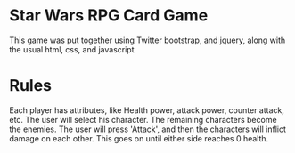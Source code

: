 # Star Wars RPG Card Game
This game was put together using Twitter bootstrap, and jquery, along with the usual html, css, and javascript

# Rules
Each player has attributes, like Health power, attack power, counter attack, etc.
The user will select his character. The remaining characters become the enemies.
The user will press 'Attack', and then the characters will inflict damage on each other. 
This goes on until either side reaches 0 health.
